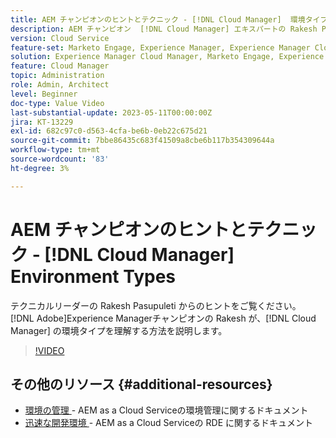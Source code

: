 ```yaml
---
title: AEM チャンピオンのヒントとテクニック - [!DNL Cloud Manager]  環境タイプ
description: AEM チャンピオン  [!DNL Cloud Manager] エキスパートの Rakesh Pasupuleti からの、の環境タイプに関するヒントをご覧ください。
version: Cloud Service
feature-set: Marketo Engage, Experience Manager, Experience Manager Cloud Manager
solution: Experience Manager Cloud Manager, Marketo Engage, Experience Manager Cloud Manager
feature: Cloud Manager
topic: Administration
role: Admin, Architect
level: Beginner
doc-type: Value Video
last-substantial-update: 2023-05-11T00:00:00Z
jira: KT-13229
exl-id: 682c97c0-d563-4cfa-be6b-0eb22c675d21
source-git-commit: 7bbe86435c683f41509a8cbe6b117b354309644a
workflow-type: tm+mt
source-wordcount: '83'
ht-degree: 3%

---
```


# AEM チャンピオンのヒントとテクニック - [!DNL Cloud Manager] Environment Types

テクニカルリーダーの Rakesh Pasupuleti からのヒントをご覧ください。 [!DNL Adobe]Experience Managerチャンピオンの Rakesh が、[!DNL Cloud Manager] の環境タイプを理解する方法を説明します。

>[!VIDEO](https://video.tv.adobe.com/v/3419297?quality=12&learn=on)

## その他のリソース {#additional-resources}

* [ 環境の管理 ](https://experienceleague.adobe.com/docs/experience-manager-cloud-service/content/implementing/using-cloud-manager/manage-environments.html) - AEM as a Cloud Serviceの環境管理に関するドキュメント
* [ 迅速な開発環境 ](https://experienceleague.adobe.com/docs/experience-manager-cloud-service/content/implementing/developing/rapid-development-environments.html?lang=ja) - AEM as a Cloud Serviceの RDE に関するドキュメント
